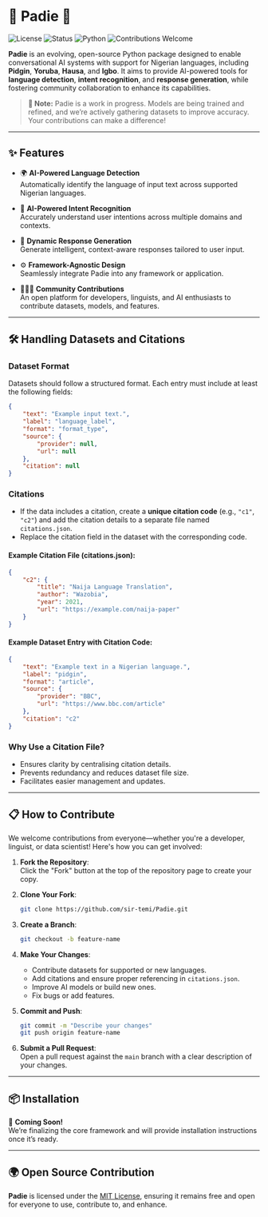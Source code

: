 # 🌟 **Padie** 🌟

![License](https://img.shields.io/badge/license-MIT-blue.svg)
![Status](https://img.shields.io/badge/status-in%20progress-yellow.svg)
![Python](https://img.shields.io/badge/python-3.12%2B-blue.svg)
![Contributions Welcome](https://img.shields.io/badge/contributions-welcome-brightgreen.svg)

**Padie** is an evolving, open-source Python package designed to enable conversational AI systems with support for Nigerian languages, including **Pidgin**, **Yoruba**, **Hausa**, and **Igbo**. It aims to provide AI-powered tools for **language detection**, **intent recognition**, and **response generation**, while fostering community collaboration to enhance its capabilities.

> **🔧 Note:** Padie is a work in progress. Models are being trained and refined, and we’re actively gathering datasets to improve accuracy. Your contributions can make a difference!

---

## ✨ **Features**

-   🌍 **AI-Powered Language Detection**  
    Automatically identify the language of input text across supported Nigerian languages.

-   🎯 **AI-Powered Intent Recognition**  
    Accurately understand user intentions across multiple domains and contexts.

-   🤖 **Dynamic Response Generation**  
    Generate intelligent, context-aware responses tailored to user input.

-   ⚙️ **Framework-Agnostic Design**  
    Seamlessly integrate Padie into any framework or application.

-   🧑‍🤝‍🧑 **Community Contributions**  
    An open platform for developers, linguists, and AI enthusiasts to contribute datasets, models, and features.

---

## 🛠️ **Handling Datasets and Citations**

### **Dataset Format**

Datasets should follow a structured format. Each entry must include at least the following fields:

```json
{
    "text": "Example input text.",
    "label": "language_label",
    "format": "format_type",
    "source": {
        "provider": null,
        "url": null
    },
    "citation": null
}
```

### **Citations**

-   If the data includes a citation, create a **unique citation code** (e.g., `"c1"`, `"c2"`) and add the citation details to a separate file named `citations.json`.
-   Replace the citation field in the dataset with the corresponding code.

#### **Example Citation File (citations.json):**

```json
{
    "c2": {
        "title": "Naija Language Translation",
        "author": "Wazobia",
        "year": 2021,
        "url": "https://example.com/naija-paper"
    }
}
```

#### **Example Dataset Entry with Citation Code:**

```json
{
    "text": "Example text in a Nigerian language.",
    "label": "pidgin",
    "format": "article",
    "source": {
        "provider": "BBC",
        "url": "https://www.bbc.com/article"
    },
    "citation": "c2"
}
```

### **Why Use a Citation File?**

-   Ensures clarity by centralising citation details.
-   Prevents redundancy and reduces dataset file size.
-   Facilitates easier management and updates.

---

## 📋 **How to Contribute**

We welcome contributions from everyone—whether you're a developer, linguist, or data scientist! Here's how you can get involved:

1. **Fork the Repository**:  
   Click the "Fork" button at the top of the repository page to create your copy.

2. **Clone Your Fork**:

    ```bash
    git clone https://github.com/sir-temi/Padie.git
    ```

3. **Create a Branch**:

    ```bash
    git checkout -b feature-name
    ```

4. **Make Your Changes**:

    - Contribute datasets for supported or new languages.
    - Add citations and ensure proper referencing in `citations.json`.
    - Improve AI models or build new ones.
    - Fix bugs or add features.

5. **Commit and Push**:

    ```bash
    git commit -m "Describe your changes"
    git push origin feature-name
    ```

6. **Submit a Pull Request**:  
   Open a pull request against the `main` branch with a clear description of your changes.

---

## 📦 **Installation**

🚧 **Coming Soon!**  
We’re finalizing the core framework and will provide installation instructions once it’s ready.

---

## 🌍 **Open Source Contribution**

**Padie** is licensed under the [MIT License](https://opensource.org/licenses/MIT), ensuring it remains free and open for everyone to use, contribute to, and enhance.
